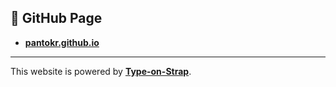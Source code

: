 ## 🔗 GitHub Page

- **[pantokr.github.io](https://pantokr.github.io)**

---

This website is powered by **[Type-on-Strap](https://github.com/pantokr/type-on-strap)**.
